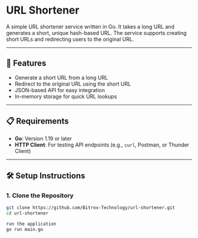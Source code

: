 # URL Shortener

A simple URL shortener service written in Go. It takes a long URL and generates a short, unique hash-based URL. The service supports creating short URLs and redirecting users to the original URL.

---

## 🚀 Features

- Generate a short URL from a long URL
- Redirect to the original URL using the short URL
- JSON-based API for easy integration
- In-memory storage for quick URL lookups

---

## 📋 Requirements

- **Go**: Version 1.19 or later
- **HTTP Client**: For testing API endpoints (e.g., `curl`, Postman, or Thunder Client)

---

## 🛠 Setup Instructions

### 1. Clone the Repository

```bash
git clone https://github.com/Bitrox-Technology/url-shortener.git
cd url-shortener

run the application
go run main.go

